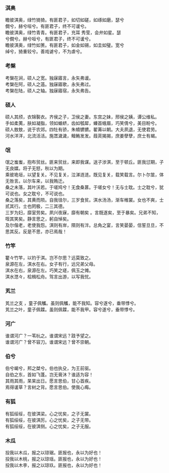 ### 淇奥  
瞻彼淇奥，绿竹猗猗。有匪君子，如切如磋，如琢如磨，瑟兮  
僴兮，赫兮咺兮。有匪君子，终不可谖兮。  
瞻彼淇奥，绿竹青青。有匪君子，充耳 秀莹，会弁如星。瑟  
兮僴兮。赫兮咺兮，有匪君子，终不可谖兮。  
瞻彼淇奥，绿竹如箦。有匪君子，如金如锡，如圭如璧。宽兮  
绰兮，猗重较兮。善戏谑兮，不为虐兮。  
### 考槃  
考槃在涧，硕人之宽。独寐寤言，永矢弗谖。  
考槃在阿，硕人之薖。独寐寤歌，永矢弗过。  
考槃在陆，硕人之轴。独寐寤宿，永矢弗告。  
### 硕人  
硕人其颀，衣锦褧衣。齐侯之子，卫侯之妻。东宫之妹，邢侯之姨，谭公维私。  
手如柔荑，肤如凝脂，领如蝤蛴，齿如瓠犀，螓首蛾眉，巧笑倩兮，美目盼兮。  
硕人敖敖，说于农郊。四牡有骄，朱幩镳镳。翟茀以朝。大夫夙退，无使君劳。  
河水洋洋，北流活活。施罛濊濊，鳣鲔发发。葭菼揭揭，庶姜孽孽，庶士有朅。  
### 氓  
氓之蚩蚩，抱布贸丝。匪来贸丝，来即我谋。送子涉淇，至于顿丘。匪我愆期，子无良媒。将子无怒，秋以为期。  
乘彼垝垣，以望复关。不见复关，泣涕涟涟。既见复关，载笑载言。尔卜尔筮，体无咎言。以尔车来，以我贿迁。  
桑之未落，其叶沃若。于嗟鸠兮！无食桑葚。于嗟女兮！无与士耽。士之耽兮，犹可说也。女之耽兮，不可说也。  
桑之落矣，其黄而陨。自我徂尔，三岁食贫。淇水汤汤，渐车帷裳。女也不爽，士贰其行。士也罔极，二三其德。  
三岁为妇，靡室劳矣。夙兴夜寐，靡有朝矣 。言既遂矣，至于暴矣。兄弟不知，咥其笑矣。静言思之，躬自悼矣。  
及尔偕老，老使我怨。淇则有岸，隰则有泮。总角之宴，言笑晏晏，信誓旦旦，不思其反。反是不思，亦已焉哉！  
### 竹竿  
籊々竹竿，以钓于淇。岂不尔思？远莫致之。  
 泉源在左，淇水在右。女子有行，远兄弟父母。  
淇水在右，泉源在左。巧笑之瑳，佩玉之傩。  
淇水滺々，桧楫松舟。驾言出游，以写我忧。  
### 芄兰  
芄兰之支 ，童子佩觿。虽则佩觿，能不我知。容兮遂兮，垂带悸兮。  
芄兰之叶，童子佩韘。虽则佩韘，能不我甲。容兮遂兮，垂带悸兮。  
### 河广  
谁谓河广？一苇杭之。谁谓宋远？跂予望之。  
谁谓河广？曾不容刀。谁谓宋远？曾不崇朝。  
### 伯兮  
伯兮朅兮，邦之桀兮。伯也执殳，为王前驱。  
自伯之东，首如飞蓬。岂无膏沐？谁适为容！  
其雨其雨，杲杲出日。愿言思伯，甘心首疾。  
焉得谖草？言树之背。愿言思伯。使我心痗。  
### 有狐  
有狐绥绥，在彼淇梁。心之忧矣，之子无裳。  
有狐绥绥，在彼淇厉。心之忧矣，之子无带。  
有狐绥绥，在彼淇侧。心之忧矣，之子无服。  
### 木瓜  
投我以木瓜，报之以琼琚。匪报也，永以为好也！  
投我以木桃，报之以琼瑶。匪报也，永以为好也！  
投我以木李，报之以琼玖。匪报也，永以为好也！  